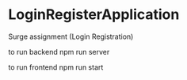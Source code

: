 # LoginRegisterApplication
Surge assignment (Login Registration)

to run backend
  npm run server
 
to run frontend
  npm run start


